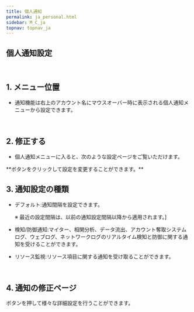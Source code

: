 ```yaml
---
title: 個人通知
permalink: ja_personal.html
sidebar: M_C_ja
topnav: topnav_ja
---
```


## 個人通知設定<!-- 映像 -->

 <!-- <style>.embed-container { position: relative; padding-bottom: 56.25%; height: 0; overflow: hidden; max-width: 100%; } .embed-container iframe, .embed-container object, .embed-container embed { position: absolute; top: 0; left: 0; width: 100%; height: 100%; }</style><div class='embed-container'><iframe src='https://www.youtube.com/embed/aqR0Qw4ll84' frameborder='0' allowfullscreen></iframe></div> -->

<br />

## 1. メニュー位置
- 通知機能は右上のアカウント名にマウスオーバー時に表示される個人通知メニューから設定できます。
<!-- [![image](/docs/images/Manual/common/personal/1.png)](/docs/images/Manual/common/personal/1.png){: target="_blank"}-->

<br />

## 2. 修正する
- 個人通知メニューに入ると、次のような設定ページをご覧いただけます。   
<!-- [![image](/docs/images/Manual/common/personal/2.png)](/docs/images/Manual/common/personal/2.png){: target="_blank"}--> **ボタンをクリックして設定を変更することができます。**

<br />

## 3. 通知設定の種類

- デフォルト:通知間隔を設定できます。
  
  ※ 最近の設定間隔は、以前の通知設定間隔以降から適用されます。]

- 検知/防御通知:マイター、相関分析、データ流出、アカウント奪取システムログ、ウェブログ、ネットワークログのリアルタイム検知と防御に関する通知を受けることができます。

- リソース監視:リソース項目に関する通知を受け取ることができます。

<!-- [![image](/docs/images/Manual/common/personal/3.png){: width="800" }](/docs/images/Manual/common/personal/3.png){: target="_blank"}--> 

<br />

## 4. 通知の修正ページ
<!-- [![image](/docs/images/Manual/common/personal/4.png)](/docs/images/Manual/common/personal/4.png){: target="_blank"}--> ボタンを押して様々な詳細設定を行うことができます。

<br />

<!-- [![image](/docs/images/Manual/common/personal/5.png){: width="800" }](/docs/images/Manual/common/personal/5.png){: target="_blank"}-->

<br />

<!-- [![image](/docs/images/Manual/common/personal/6.png){: width="800" }](/docs/images/Manual/common/personal/6.png){: target="_blank"}-->




 